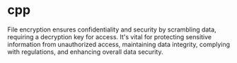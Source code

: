 # cpp
 File encryption ensures confidentiality and security by scrambling data, requiring a decryption key for access. It's vital for protecting sensitive information from unauthorized access, maintaining data integrity, complying with regulations, and enhancing overall data security. 
